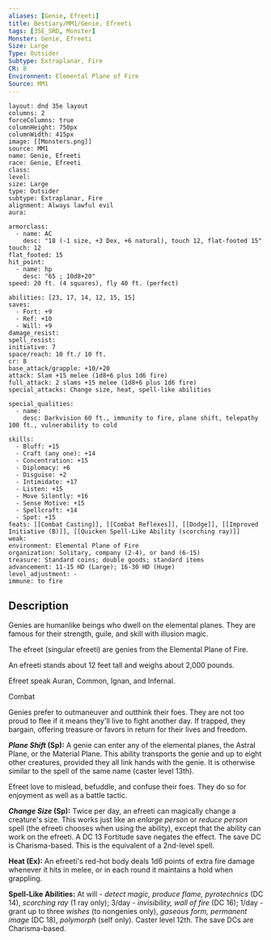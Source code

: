 ```yaml
---
aliases: [Genie, Efreeti]
title: Bestiary/MM1/Genie, Efreeti
tags: [35E_SRD, Monster]
Monster: Genie, Efreeti
Size: Large
Type: Outsider
Subtype: Extraplanar, Fire
CR: 8
Environnent: Elemental Plane of Fire
Source: MM1
---
```


```statblock
layout: dnd 35e layout
columns: 2
forceColumns: true
columnHeight: 750px
columnWidth: 415px
image: [[Monsters.png]]
source: MM1
name: Genie, Efreeti
race: Genie, Efreeti
class: 
level: 
size: Large
type: Outsider
subtype: Extraplanar, Fire
alignment: Always lawful evil
aura: 

armorclass:
  - name: AC
    desc: "18 (-1 size, +3 Dex, +6 natural), touch 12, flat-footed 15"
touch: 12
flat_footed: 15
hit_point:
  - name: hp
    desc: "65 ; 10d8+20"
speed: 20 ft. (4 squares), fly 40 ft. (perfect)

abilities: [23, 17, 14, 12, 15, 15]
saves:
  - Fort: +9
  - Ref: +10
  - Will: +9
damage_resist: 
spell_resist: 
initiative: 7
space/reach: 10 ft./ 10 ft.
cr: 8
base_attack/grapple: +10/+20
attack: Slam +15 melee (1d8+6 plus 1d6 fire)
full_attack: 2 slams +15 melee (1d8+6 plus 1d6 fire)
special_attacks: Change size, heat, spell-like abilities

special_qualities:
  - name: 
    desc: Darkvision 60 ft., immunity to fire, plane shift, telepathy 100 ft., vulnerability to cold

skills:
  - Bluff: +15
  - Craft (any one): +14
  - Concentration: +15
  - Diplomacy: +6
  - Disguise: +2
  - Intimidate: +17
  - Listen: +15
  - Move Silently: +16
  - Sense Motive: +15
  - Spellcraft: +14
  - Spot: +15
feats: [[Combat Casting]], [[Combat Reflexes]], [[Dodge]], [[Improved Initiative (B)]], [[Quicken Spell-Like Ability (scorching ray)]]
weak: 
environment: Elemental Plane of Fire
organization: Solitary, company (2-4), or band (6-15)
treasure: Standard coins; double goods; standard items
advancement: 11-15 HD (Large); 16-30 HD (Huge)
level_adjustment: -
immune: to fire
```

## Description

<p>Genies are humanlike beings who dwell on the elemental planes. They are famous for their strength, guile, and skill with illusion magic.</p>
<p>The efreet (singular efreeti) are genies from the Elemental Plane of Fire.</p>
<p>An efreeti stands about 12 feet tall and weighs about 2,000 pounds.</p>
<p>Efreet speak Auran, Common, Ignan, and Infernal.</p>
<p>Combat</p>
<p>Genies prefer to outmaneuver and outthink their foes. They are not too proud to flee if it means they'll live to fight another day. If trapped, they bargain, offering treasure or favors in return for their lives and freedom.</p>
<p>
            <b>
              <i>Plane Shift</i> (Sp):</b> A genie can enter any of the elemental planes, the Astral Plane, or the Material Plane. This ability transports the genie and up to eight other creatures, provided they all link hands with the genie. It is otherwise similar to the spell of the same name (caster level 13th).</p>
<p>Efreet love to mislead, befuddle, and confuse their foes. They do so for enjoyment as well as a battle tactic.</p>
<p>
            <b>
              <i>Change Size</i> (Sp):</b> Twice per day, an efreeti can magically change a creature's size. This works just like an <i>enlarge person</i> or <i>reduce person</i> spell (the efreeti chooses when using the ability), except that the ability can work on the efreeti. A DC 13 Fortitude save negates the effect. The save DC is Charisma-based. This is the equivalent of a 2nd-level spell.</p>
<p>
            <b>Heat (Ex):</b> An efreeti's red-hot body deals 1d6 points of extra fire damage whenever it hits in melee, or in each round it maintains a hold when grappling.</p>
<p>
            <b>Spell-Like Abilities:</b> At will - <i>detect magic, produce flame, pyrotechnics</i> (DC 14), <i>scorching ray</i> (1 ray only); 3/day - <i>invisibility, wall of fire</i> (DC 16); 1/day - grant up to three <i>wishes</i> (to nongenies only), <i>gaseous form, permanent image</i> (DC 18), <i>polymorph</i> (self only). Caster level 12th. The save DCs are Charisma-based.</p>